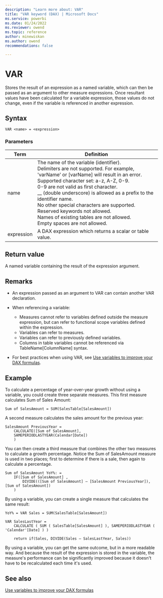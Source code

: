```yaml
---
description: "Learn more about: VAR"
title: "VAR keyword (DAX) | Microsoft Docs"
ms.service: powerbi 
ms.date: 01/24/2022
ms.reviewer: owend
ms.topic: reference
author: minewiskan
ms.author: owend 
recommendations: false

---
```

# VAR
  
Stores the result of an expression as a named variable, which can then be passed as an argument to other measure expressions. Once resultant values have been calculated for a variable expression, those values do not change, even if the variable is referenced in another expression.  

## Syntax  
  
```dax
VAR <name> = <expression>  
```
  
### Parameters  
  
|Term|Definition|  
|--------|--------------|  
|name|The name of the variable (identifier).<br />Delimiters are not supported. For example, 'varName' or [varName] will result in an error.<br />Supported character set: a-z, A-Z, 0-9.<br />   0-9 are not valid as first character.<br />__ (double underscore) is allowed as a prefix to the identifier name.<br />No other special characters are supported.<br />Reserved keywords not allowed.<br />Names of existing tables are not allowed.<br />Empty spaces are not allowed.|  
|expression|A DAX expression which returns a scalar or table value.|  
  
## Return value

A named variable containing the result of the expression argument.   
  
## Remarks

- An expression passed as an argument to VAR can contain another VAR declaration.  
  
- When referencing a variable:  
  - Measures cannot refer to variables defined outside the measure expression, but can refer to functional scope variables defined within the expression.  
  - Variables can refer to measures.  
  - Variables can refer to previously defined variables.  
  - Columns in table variables cannot be referenced via TableName[ColumnName] syntax.  

- For best practices when using VAR, see [Use variables to improve your DAX formulas](best-practices/dax-variables.md).

## Example

To calculate a percentage of year-over-year growth without using a variable, you could create three separate measures. This first measure calculates Sum of Sales Amount:  
  
```dax
Sum of SalesAmount = SUM(SalesTable[SalesAmount])  
```

A second measure calculates the sales amount for the previous year:  
  
```dax
SalesAmount PreviousYear =
    CALCULATE([Sum of SalesAmount],
    SAMEPERIODLASTYEAR(Calendar[Date])
    )  
```

You can then create a third measure that combines the other two measures to calculate a growth percentage. Notice the Sum of SalesAmount measure is used in two places; first to determine if there is a sale, then again to calculate a percentage.  
  
```dax
Sum of SalesAmount YoY%: = 
    IF([Sum of SalesAmount] ,  
        DIVIDE(([Sum of SalesAmount] – [SalesAmount PreviousYear]), [Sum of SalesAmount])
    )  
```

By using a variable, you can create a single measure that calculates the same result:  
  
```dax
YoY% = VAR Sales = SUM(SalesTable[SalesAmount])  

VAR SalesLastYear =
    CALCULATE ( SUM ( SalesTable[SalesAmount] ), SAMEPERIODLASTYEAR ( 'Calendar'[Date] ) )

    return if(Sales, DIVIDE(Sales – SalesLastYear, Sales))  
```

By using a variable, you can get the same outcome, but in a more readable way. And because the result of the expression is stored in the variable, the measure's performance can be significantly improved because it doesn't have to be recalculated each time it's used.

## See also
[Use variables to improve your DAX formulas](best-practices/dax-variables.md)
